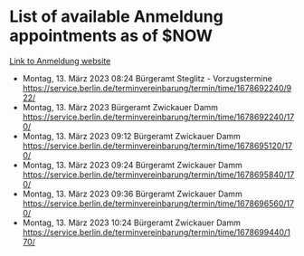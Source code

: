 # List of available Anmeldung appointments as of $NOW
[Link to Anmeldung website](https://service.berlin.de/terminvereinbarung/termin/tag.php?termin=1&anliegen[]=120686&dienstleisterlist=122210,122217,327316,122219,327312,122227,327314,122231,327346,122243,327348,122254,122252,329742,122260,329745,122262,329748,122271,327278,122273,327274,122277,327276,330436,122280,327294,122282,327290,122284,327292,122291,327270,122285,327266,122286,327264,122296,327268,150230,329760,122297,327286,122294,327284,122312,329763,122314,329775,122304,327330,122311,327334,122309,327332,317869,122281,327352,122279,329772,122283,122276,327324,122274,327326,122267,329766,122246,327318,122251,327320,122257,327322,122208,327298,122226,327300&herkunft=http%3A%2F%2Fservice.berlin.de%2Fdienstleistung%2F120686%2F)
- Montag, 13. März 2023 08:24 Bürgeramt Steglitz - Vorzugstermine https://service.berlin.de/terminvereinbarung/termin/time/1678692240/922/
- Montag, 13. März 2023  Bürgeramt Zwickauer Damm https://service.berlin.de/terminvereinbarung/termin/time/1678692240/170/
- Montag, 13. März 2023 09:12 Bürgeramt Zwickauer Damm https://service.berlin.de/terminvereinbarung/termin/time/1678695120/170/
- Montag, 13. März 2023 09:24 Bürgeramt Zwickauer Damm https://service.berlin.de/terminvereinbarung/termin/time/1678695840/170/
- Montag, 13. März 2023 09:36 Bürgeramt Zwickauer Damm https://service.berlin.de/terminvereinbarung/termin/time/1678696560/170/
- Montag, 13. März 2023 10:24 Bürgeramt Zwickauer Damm https://service.berlin.de/terminvereinbarung/termin/time/1678699440/170/
